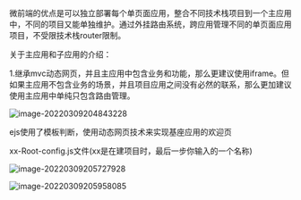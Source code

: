 微前端的优点是可以独立部署每个单页面应用，整合不同技术栈项目到一个主应用中，不同的项目又能单独维护。通过外挂路由系统，跨应用管理不同的单页面应用项目，不受限技术栈router限制。



关于主应用和子应用的介绍：

1.继承mvc动态网页，并且主应用中包含业务和功能，那么更建议使用iframe。但如果主应用不包含业务的场景，并且项目应用之间没有必然的联系，那么更加建议使用主应用中单纯只包含路由管理。



![image-20220309204843228](/Users/cole/Library/Application%20Support/typora-user-images/image-20220309204843228.png)

ejs使用了模板判断，使用动态网页技术来实现基座应用的欢迎页

xx-Root-config.js文件(xx是在建项目时，最后一步你输入的一个名称)

![image-20220309205727928](/Users/cole/Library/Application%20Support/typora-user-images/image-20220309205727928.png)

![image-20220309205958085](/Users/cole/Library/Application%20Support/typora-user-images/image-20220309205958085.png)



